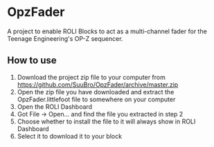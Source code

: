 # OpzFader
A project to enable ROLI Blocks to act as a multi-channel fader for the Teenage Engineering's OP-Z sequencer.

## How to use

1. Download the project zip file to your computer from https://github.com/SuuBro/OpzFader/archive/master.zip 
2. Open the zip file you have downloaded and extract the OpzFader.littlefoot file to somewhere on your computer
3. Open the ROLI Dashboard
4. Got File -> Open... and find the file you extracted in step 2
5. Choose whether to install the file to it will always show in ROLI Dashboard
6. Select it to download it to your block


